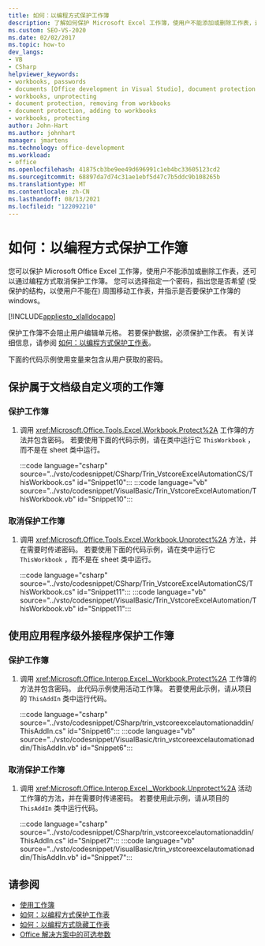 ```yaml
---
title: 如何：以编程方式保护工作簿
description: 了解如何保护 Microsoft Excel 工作簿，使用户不能添加或删除工作表，还可以通过编程方式取消保护工作簿。
ms.custom: SEO-VS-2020
ms.date: 02/02/2017
ms.topic: how-to
dev_langs:
- VB
- CSharp
helpviewer_keywords:
- workbooks, passwords
- documents [Office development in Visual Studio], document protection
- workbooks, unprotecting
- document protection, removing from workbooks
- document protection, adding to workbooks
- workbooks, protecting
author: John-Hart
ms.author: johnhart
manager: jmartens
ms.technology: office-development
ms.workload:
- office
ms.openlocfilehash: 41875cb3be9ee49d696991c1eb4bc33605123cd2
ms.sourcegitcommit: 68897da7d74c31ae1ebf5d47c7b5ddc9b108265b
ms.translationtype: MT
ms.contentlocale: zh-CN
ms.lasthandoff: 08/13/2021
ms.locfileid: "122092210"
---
```

# <a name="how-to-programmatically-protect-workbooks"></a>如何：以编程方式保护工作簿
  您可以保护 Microsoft Office Excel 工作簿，使用户不能添加或删除工作表，还可以通过编程方式取消保护工作簿。 您可以选择指定一个密码，指出您是否希望 (受保护的结构，以使用户不能在) 周围移动工作表，并指示是否要保护工作簿的 windows。

 [!INCLUDE[appliesto_xlalldocapp](../vsto/includes/appliesto-xlalldocapp-md.md)]

 保护工作簿不会阻止用户编辑单元格。 若要保护数据，必须保护工作表。 有关详细信息，请参阅 [如何：以编程方式保护工作表](../vsto/how-to-programmatically-protect-worksheets.md)。

 下面的代码示例使用变量来包含从用户获取的密码。

## <a name="protect-a-workbook-that-is-part-of-a-document-level-customization"></a>保护属于文档级自定义项的工作簿

### <a name="to-protect-a-workbook"></a>保护工作簿

1. 调用 <xref:Microsoft.Office.Tools.Excel.Workbook.Protect%2A> 工作簿的方法并包含密码。 若要使用下面的代码示例，请在类中运行它 `ThisWorkbook` ，而不是在 sheet 类中运行。

     :::code language="csharp" source="../vsto/codesnippet/CSharp/Trin_VstcoreExcelAutomationCS/ThisWorkbook.cs" id="Snippet10":::
     :::code language="vb" source="../vsto/codesnippet/VisualBasic/Trin_VstcoreExcelAutomation/ThisWorkbook.vb" id="Snippet10":::

### <a name="to-unprotect-a-workbook"></a>取消保护工作簿

1. 调用 <xref:Microsoft.Office.Tools.Excel.Workbook.Unprotect%2A> 方法，并在需要时传递密码。 若要使用下面的代码示例，请在类中运行它 `ThisWorkbook` ，而不是在 sheet 类中运行。

     :::code language="csharp" source="../vsto/codesnippet/CSharp/Trin_VstcoreExcelAutomationCS/ThisWorkbook.cs" id="Snippet11":::
     :::code language="vb" source="../vsto/codesnippet/VisualBasic/Trin_VstcoreExcelAutomation/ThisWorkbook.vb" id="Snippet11":::

## <a name="protect-a-workbook-by-using-an-application-level-add-in"></a>使用应用程序级外接程序保护工作簿

### <a name="to-protect-a-workbook"></a>保护工作簿

1. 调用 <xref:Microsoft.Office.Interop.Excel._Workbook.Protect%2A> 工作簿的方法并包含密码。 此代码示例使用活动工作簿。 若要使用此示例，请从项目的 `ThisAddIn` 类中运行代码。

     :::code language="csharp" source="../vsto/codesnippet/CSharp/trin_vstcoreexcelautomationaddin/ThisAddIn.cs" id="Snippet6":::
     :::code language="vb" source="../vsto/codesnippet/VisualBasic/trin_vstcoreexcelautomationaddin/ThisAddIn.vb" id="Snippet6":::

### <a name="to-unprotect-a-workbook"></a>取消保护工作簿

1. 调用 <xref:Microsoft.Office.Interop.Excel._Workbook.Unprotect%2A> 活动工作簿的方法，并在需要时传递密码。 若要使用此示例，请从项目的 `ThisAddIn` 类中运行代码。

     :::code language="csharp" source="../vsto/codesnippet/CSharp/trin_vstcoreexcelautomationaddin/ThisAddIn.cs" id="Snippet7":::
     :::code language="vb" source="../vsto/codesnippet/VisualBasic/trin_vstcoreexcelautomationaddin/ThisAddIn.vb" id="Snippet7":::

## <a name="see-also"></a>请参阅
- [使用工作簿](../vsto/working-with-workbooks.md)
- [如何：以编程方式保护工作表](../vsto/how-to-programmatically-protect-worksheets.md)
- [如何：以编程方式隐藏工作表](../vsto/how-to-programmatically-hide-worksheets.md)
- [Office 解决方案中的可选参数](../vsto/optional-parameters-in-office-solutions.md)

